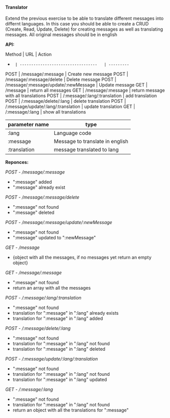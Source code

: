 #### Translator

Extend the previous exercise to be able to translate different messages into differnt languages. In this case you should be able to create a CRUD (Create, Read, Update, Delete) for creating messages as well as translating messages. All original messages should be in english

**API:**

Method | URL                                  | Action
-      | ----------------------------------   | ---------
POST   | /message/:message                    | Create new message
POST   | /message/:message/delete             | Delete message
POST   | /message/:message/update/:newMessage | Update message
GET    | /message                             | return all messages
GET    | /message/:message                    | return message with all translations
POST   | /:message/:lang/:translation         | add translation
POST   | /:message/delete/:lang               | delete translation 
POST   | /:message/update/:lang/:translation  | update translation 
GET    | /:message/:lang                      | show all translations



parameter name | type
-------------- | -----------------------
:lang          | Language code
:message       | Message to translate in english
:translation   | message translated to lang


**Reponces:**

*POST - /message/:message*
- ":message" added
- ":message" already exist

*POST - /message/:message/delete*
- ":message" not found
- ":message" deleted

*POST - /message/:message/update/:newMessage*
- ":message" not found
- ":message" updated to ":newMessage"

*GET  - /message*
- {object with all the messages, if no messages yet return an empty object}

*GET  - /message/:message*
- ":message" not found
- return an array with all the messages

*POST - /:message/:lang/:translation*
- ":message" not found
- translation for ":message" in ":lang" already exists
- translation for ":message" in ":lang" added

*POST - /:message/delete/:lang*
- ":message" not found
- translation for ":message" in ":lang" not found
- translation for ":message" in ":lang" deleted

*POST - /:message/update/:lang/:translation*
- ":message" not found
- translation for ":message" in ":lang" not found
- translation for ":message" in ":lang" updated

*GET  - /:message/:lang*
- ":message" not found
- translation for ":message" in ":lang" not found
- return an object with all the translations for ":message"

